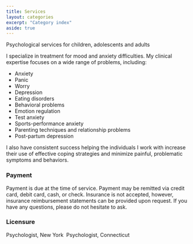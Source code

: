 ```yaml
---
title: Services
layout: categories
excerpt: "Category index"
aside: true
---
```

Psychological services for children, adolescents and adults

I specialize in treatment for mood and anxiety difficulties. My clinical expertise focuses on a wide range of problems, including:

   * Anxiety 
   * Panic
   * Worry 
   * Depression 
   * Eating disorders 
   * Behavioral problems 
   * Emotion regulation
   * Test anxiety
   * Sports-performance anxiety
   * Parenting techniques and relationship problems
   * Post-partum depression

I also have consistent success helping the individuals I work with increase their use of effective coping strategies and minimize painful, problematic symptoms and behaviors.

### Payment
Payment is due at the time of service. Payment may be remitted via credit card, debit card, cash, or check. Insurance is not accepted, however, insurance reimbursement statements can be provided upon request. If you have any questions, please do not hesitate to ask.

### Licensure 
Psychologist, New York 
Psychologist, Connecticut

